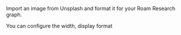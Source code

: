 Import an image from Unsplash and format it for your Roam Research graph.

You can configure the width, display format 
